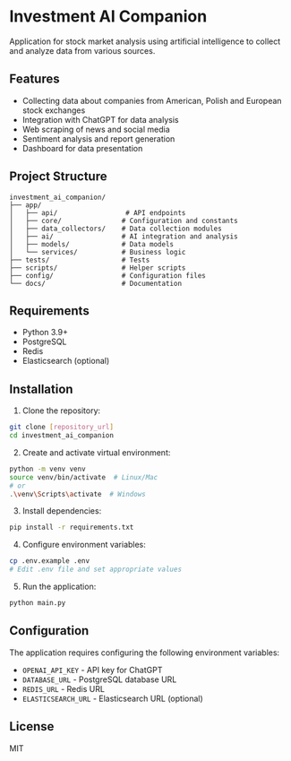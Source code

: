 # Investment AI Companion

Application for stock market analysis using artificial intelligence to collect and analyze data from various sources.

## Features

- Collecting data about companies from American, Polish and European stock exchanges
- Integration with ChatGPT for data analysis
- Web scraping of news and social media
- Sentiment analysis and report generation
- Dashboard for data presentation

## Project Structure

```
investment_ai_companion/
├── app/
│   ├── api/                 # API endpoints
│   ├── core/               # Configuration and constants
│   ├── data_collectors/    # Data collection modules
│   ├── ai/                 # AI integration and analysis
│   ├── models/             # Data models
│   └── services/           # Business logic
├── tests/                  # Tests
├── scripts/                # Helper scripts
├── config/                 # Configuration files
└── docs/                   # Documentation
```

## Requirements

- Python 3.9+
- PostgreSQL
- Redis
- Elasticsearch (optional)

## Installation

1. Clone the repository:
```bash
git clone [repository_url]
cd investment_ai_companion
```

2. Create and activate virtual environment:
```bash
python -m venv venv
source venv/bin/activate  # Linux/Mac
# or
.\venv\Scripts\activate  # Windows
```

3. Install dependencies:
```bash
pip install -r requirements.txt
```

4. Configure environment variables:
```bash
cp .env.example .env
# Edit .env file and set appropriate values
```

5. Run the application:
```bash
python main.py
```

## Configuration

The application requires configuring the following environment variables:
- `OPENAI_API_KEY` - API key for ChatGPT
- `DATABASE_URL` - PostgreSQL database URL
- `REDIS_URL` - Redis URL
- `ELASTICSEARCH_URL` - Elasticsearch URL (optional)

## License

MIT
